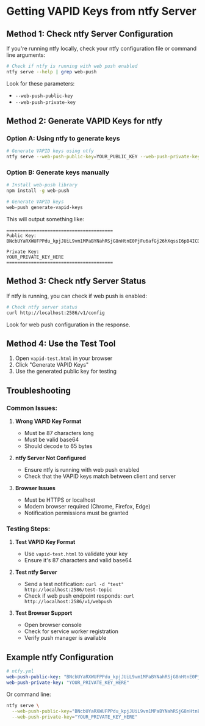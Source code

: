 # Getting VAPID Keys from ntfy Server

## Method 1: Check ntfy Server Configuration

If you're running ntfy locally, check your ntfy configuration file or command line arguments:

```bash
# Check if ntfy is running with web push enabled
ntfy serve --help | grep web-push
```

Look for these parameters:
- `--web-push-public-key`
- `--web-push-private-key`

## Method 2: Generate VAPID Keys for ntfy

### Option A: Using ntfy to generate keys

```bash
# Generate VAPID keys using ntfy
ntfy serve --web-push-public-key=YOUR_PUBLIC_KEY --web-push-private-key=YOUR_PRIVATE_KEY
```

### Option B: Generate keys manually

```bash
# Install web-push library
npm install -g web-push

# Generate VAPID keys
web-push generate-vapid-keys
```

This will output something like:
```
=======================================
Public Key:
BNcbUYaRXWUFPPdu_kpjJUiL9vm1MPaBYNahRSjG8nHtnE0PjFu6afGj26hXqssI6pB4ICDYW38yf4bvqItr0S0

Private Key:
YOUR_PRIVATE_KEY_HERE
=======================================
```

## Method 3: Check ntfy Server Status

If ntfy is running, you can check if web push is enabled:

```bash
# Check ntfy server status
curl http://localhost:2586/v1/config
```

Look for web push configuration in the response.

## Method 4: Use the Test Tool

1. Open `vapid-test.html` in your browser
2. Click "Generate VAPID Keys" 
3. Use the generated public key for testing

## Troubleshooting

### Common Issues:

1. **Wrong VAPID Key Format**
   - Must be 87 characters long
   - Must be valid base64
   - Should decode to 65 bytes

2. **ntfy Server Not Configured**
   - Ensure ntfy is running with web push enabled
   - Check that the VAPID keys match between client and server

3. **Browser Issues**
   - Must be HTTPS or localhost
   - Modern browser required (Chrome, Firefox, Edge)
   - Notification permissions must be granted

### Testing Steps:

1. **Test VAPID Key Format**
   - Use `vapid-test.html` to validate your key
   - Ensure it's 87 characters and valid base64

2. **Test ntfy Server**
   - Send a test notification: `curl -d "test" http://localhost:2586/test-topic`
   - Check if web push endpoint responds: `curl http://localhost:2586/v1/webpush`

3. **Test Browser Support**
   - Open browser console
   - Check for service worker registration
   - Verify push manager is available

## Example ntfy Configuration

```yaml
# ntfy.yml
web-push-public-key: "BNcbUYaRXWUFPPdu_kpjJUiL9vm1MPaBYNahRSjG8nHtnE0PjFu6afGj26hXqssI6pB4ICDYW38yf4bvqItr0S0"
web-push-private-key: "YOUR_PRIVATE_KEY_HERE"
```

Or command line:
```bash
ntfy serve \
  --web-push-public-key="BNcbUYaRXWUFPPdu_kpjJUiL9vm1MPaBYNahRSjG8nHtnE0PjFu6afGj26hXqssI6pB4ICDYW38yf4bvqItr0S0" \
  --web-push-private-key="YOUR_PRIVATE_KEY_HERE"
``` 